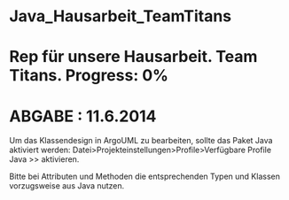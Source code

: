 Java_Hausarbeit_TeamTitans
==========================
Rep für unsere Hausarbeit.
Team Titans.
Progress: 0%
==========================
ABGABE : 11.6.2014
==========================

Um das Klassendesign in ArgoUML zu bearbeiten, sollte das Paket Java aktiviert werden:
Datei>Projekteinstellungen>Profile>Verfügbare Profile	Java >> aktivieren.

Bitte bei Attributen und Methoden die entsprechenden Typen und Klassen vorzugsweise aus Java nutzen.
